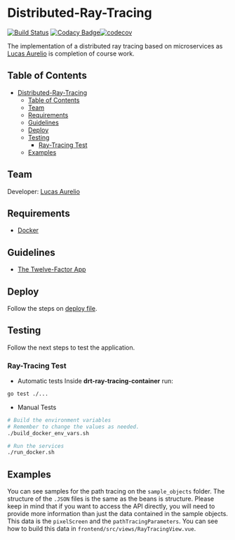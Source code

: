 # Distributed-Ray-Tracing

[![Build Status](https://travis-ci.org/lucas625/Distributed-Ray-Tracing.svg?branch=master)](https://travis-ci.org/lucas625/Distributed-Ray-Tracing) [![Codacy Badge](https://app.codacy.com/project/badge/Grade/c97b506fef9f4eb8a23da10b04a04fb1)](https://www.codacy.com/manual/lucas625/Distributed-Ray-Tracing?utm_source=github.com&amp;utm_medium=referral&amp;utm_content=lucas625/Distributed-Ray-Tracing&amp;utm_campaign=Badge_Grade)[![codecov](https://codecov.io/gh/lucas625/Distributed-Ray-Tracing/branch/master/graph/badge.svg)](https://codecov.io/gh/lucas625/Distributed-Ray-Tracing)

The implementation of a distributed ray tracing based on microservices as [Lucas Aurelio](https://github.com/lucas625) is completion of course work.

## Table of Contents

- [Distributed-Ray-Tracing](#distributed-ray-tracing)
  - [Table of Contents](#table-of-contents)
  - [Team](#team)
  - [Requirements](#requirements)
  - [Guidelines](#guidelines)
  - [Deploy](#deploy)
  - [Testing](#testing)
    - [Ray-Tracing Test](#ray-tracing-test)
  - [Examples](#examples)

## Team

Developer: [Lucas Aurelio](https://github.com/lucas625)

## Requirements

- [Docker](https://docs.docker.com/desktop/)

## Guidelines

- [The Twelve-Factor App](https://12factor.net/)

## Deploy

Follow the steps on [deploy file](deploy.md).

## Testing

Follow the next steps to test the application.

### Ray-Tracing Test

- Automatic tests
Inside **drt-ray-tracing-container** run:

```sh
go test ./...
```

- Manual Tests

```bash
# Build the environment variables
# Remember to change the values as needed.
./build_docker_env_vars.sh

# Run the services
./run_docker.sh
```

## Examples

You can see samples for the path tracing on the `sample_objects` folder. The structure of the `.JSON` files is the same as the beans is structure.
Please keep in mind that if you want to access the API directly, you will need to provide more information than just the data contained in the sample objects. This data is the `pixelScreen` and the `pathTracingParameters`. You can see how to build this data in `frontend/src/views/RayTracingView.vue`.
